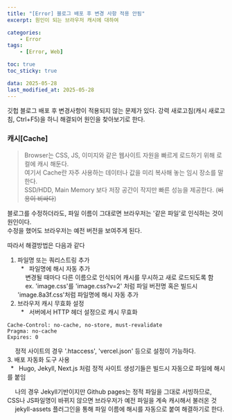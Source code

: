 ```yaml
---
title: "[Error] 블로그 배포 후 변경 사항 적용 안됨"
excerpt: 원인이 되는 브라우저 캐시에 대하여

categories:
    - Error
tags:
    - [Error, Web]

toc: true
toc_sticky: true

data: 2025-05-28
last_modified_at: 2025-05-28
---
```


깃헙 블로그 배포 후 변경사항이 적용되지 않는 문제가 있다.
강력 새로고침(캐시 새로고침, Ctrl+F5)을 하니 해결되어 원인을 찾아보기로 한다.

### 캐시[Cache]
> Browser는 CSS, JS, 이미지와 같은 웹사이트 자원을 빠르게 로드하기 위해 로컬에 캐시 해둔다.     
> 여기서 Cache란 자주 사용하는 데이터나 값을 미리 복사해 놓는 임시 장소를 말한다.    
> SSD/HDD, Main Memory 보다 저장 공간이 작지만 빠른 성능을 제공한다. (~~비용이 비싸다~~)  
  
블로그를 수정하더라도, 파일 이름이 그대로면 브라우저는 '같은 파일'로 인식하는 것이 원인이다.   
수정을 했어도 브라우저는 예전 버전을 보여주게 된다.   
  
따라서 해결방법은 다음과 같다   
1. 파일명 또는 쿼리스트링 추가   
&nbsp; * &nbsp; 파일명에 해시 자동 추가   
&emsp; 변경될 때마다 다른 이름으로 인식되어 캐시를 무시하고 새로 로드되도록 함   
&emsp; ex. 'image.css'를 'image.css?v=2' 처럼 파일 버전명 혹은 빌드시 'image.8a3f.css'처럼 파일명에 해시 자동 추가   
2. 브라우저 캐시 무효화 설정   
&nbsp; * &nbsp; 서버에서 HTTP 헤더 설정으로 캐시 무효화   
```http
Cache-Control: no-cache, no-store, must-revalidate
Pragma: no-cache
Expires: 0
```   
&emsp; 정적 사이트의 경우 '.htaccess', 'vercel.json' 등으로 설정이 가능하다.   
3. 배포 자동화 도구 사용   
&nbsp; * &nbsp; Hugo, Jekyll, Next.js 처럼 정적 사이트 생성기들은 빌드시 자동으로 파일에 해시를 붙임    

&emsp; 나의 경우 Jekyll기반이지만 Github pages는 정적 파일을 그대로 서빙하므로, CSS나 JS파일명이 바뀌지 않으면 브라우저가 예전 파일을 계속 캐시해서 불러온 것   
&emsp; jekyll-assets 플러그인을 통해 파일 이름에 해시를 자동으로 붙여 해결하기로 한다.



